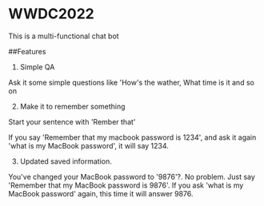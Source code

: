 # WWDC2022



This is a multi-functional chat bot

##Features

1. Simple QA

Ask it some simple questions like 'How's the wather, What time is it and so on



2. Make it to remember something 

Start your sentence with 'Rember that'

If you say 'Remember that my macbook password is 1234', and ask it again 'what is my MacBook password', it will say 1234.


3. Updated saved information.

You've changed your MacBook password to '9876'?. No problem. Just say 'Remember that my MacBook password is 9876'. 
If you ask 'what is my MacBook password' again, this time it will answer 9876.

